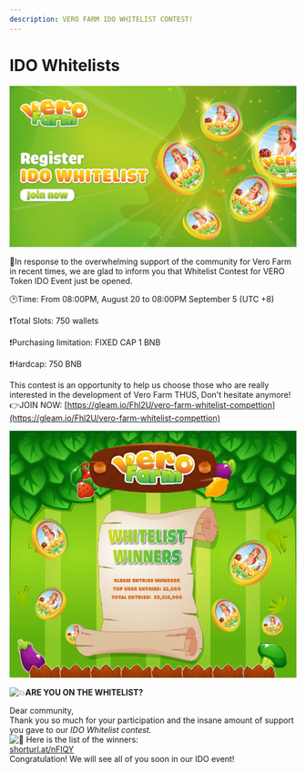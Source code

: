 ```yaml
---
description: VERO FARM IDO WHITELIST CONTEST!
---
```


# IDO Whitelists

![](../../.gitbook/assets/banner-game-2-01-1-.png)

🔔In response to the overwhelming support of the community for Vero Farm in recent times, we are glad to inform you that Whitelist Contest for VERO Token IDO Event just be opened. 

🕑Time: From 08:00PM, August 20 to 08:00PM September 5 \(UTC +8\) 

❗️Total Slots: 750 wallets 

❗️Purchasing limitation: FIXED CAP 1 BNB 

❗️Hardcap: 750 BNB 

This contest is an opportunity to help us choose those who are really interested in the development of Vero Farm THUS, Don't hesitate anymore!   
👉JOIN NOW: [https://gleam.io/Fhl2U/vero-farm-whitelist-compettion](https://gleam.io/Fhl2U/vero-farm-whitelist-compettion)



![](../../.gitbook/assets/68e3cd0d-067a-4e8b-8054-bd9e231287d8.jpg)

 ![&#x1F4A5;](https://web.telegram.org/z/img-apple-64/1f4a5.png)**ARE YOU ON THE WHITELIST?**  
  
Dear community,  
Thank you so much for your participation and the insane amount of support you gave to our _IDO Whitelist contest._  
![&#x1F389;](https://web.telegram.org/z/img-apple-64/1f389.png) Here is the list of the winners:  
[shorturl.at/nFIQY](https://shorturl.at/nFIQY)  
Congratulation! We will see all of you soon in our IDO event!  


